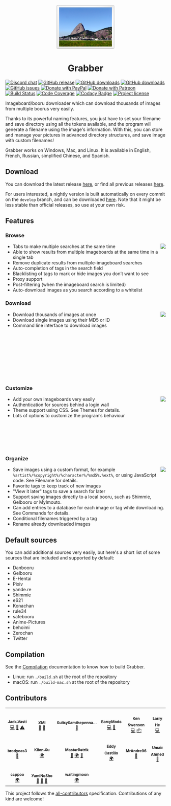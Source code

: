 <p align="center"><img src="src/gui/resources/images/readme-icon.png" alt="" /></p>

<h1 align="center">Grabber</h1>

[![Discord chat](https://img.shields.io/discord/780466420877361156?logo=discord&logoColor=white)](https://discord.gg/pWnY5eW3rz)
[![GitHub release](https://img.shields.io/github/release/Bionus/imgbrd-grabber.svg)](https://github.com/Bionus/imgbrd-grabber/releases/latest)
[![GitHub downloads](https://img.shields.io/github/downloads/Bionus/imgbrd-grabber/latest/total.svg)](https://github.com/Bionus/imgbrd-grabber/releases/latest)
[![GitHub downloads](https://img.shields.io/github/downloads/Bionus/imgbrd-grabber/total.svg)](https://github.com/Bionus/imgbrd-grabber/releases)
[![GitHub issues](https://img.shields.io/github/issues/Bionus/imgbrd-grabber.svg)](https://github.com/Bionus/imgbrd-grabber/issues)
[![Donate with PayPal](https://img.shields.io/badge/paypal-donate-orange.svg)](https://www.paypal.me/jvasti)
[![Donate with Patreon](https://img.shields.io/badge/patreon-donate-orange.svg)](https://www.patreon.com/bionus)
[![Build Status](https://img.shields.io/github/workflow/status/Bionus/imgbrd-grabber/Build)](https://github.com/Bionus/imgbrd-grabber/actions)
[![Code Coverage](https://img.shields.io/codecov/c/github/Bionus/imgbrd-grabber.svg)](https://codecov.io/gh/Bionus/imgbrd-grabber)
[![Codacy Badge](https://api.codacy.com/project/badge/Grade/044edd1462094c6e8d35cb0bcdd86a2b)](https://www.codacy.com/app/bionus/imgbrd-grabber)
[![Project license](https://img.shields.io/github/license/bionus/imgbrd-grabber.svg)](https://raw.githubusercontent.com/Bionus/imgbrd-grabber/develop/LICENSE)

Imageboard/booru downloader which can download thousands of images from multiple boorus very easily.

Thanks to its powerful naming features, you just have to set your filename and save directory using all the tokens available, and the program will generate a filename using the image's information. With this, you can store and manage your pictures in advanced directory structures, and save image with custom filenames!

Grabber works on Windows, Mac, and Linux. It is available in English, French, Russian, simplified Chinese, and Spanish.

## Download
You can download the latest release [here](https://github.com/Bionus/imgbrd-grabber/releases/latest), or find all previous releases [here](https://github.com/Bionus/imgbrd-grabber/releases).

For users interested, a nightly version is built automatically on every commit on the `develop` branch, and can be downloaded [here](https://github.com/Bionus/imgbrd-grabber/releases/nightly). Note that it might be less stable than official releases, so use at your own risk.

## Features

### Browse

[<img src="https://bionus.github.io/imgbrd-grabber/assets/img/screenshots/search-basic-thumb.png" align="right" />](https://bionus.github.io/imgbrd-grabber/assets/img/screenshots/search-basic.png)

* Tabs to make multiple searches at the same time
* Able to show results from multiple imageboards at the same time in a single tab
* Remove duplicate results from multiple-imageboard searches
* Auto-completion of tags in the search field
* Blacklisting of tags to mark or hide images you don’t want to see
* Proxy support
* Post-filtering (when the imageboard search is limited)
* Auto-download images as you search according to a whitelist

### Download

[<img src="https://bionus.github.io/imgbrd-grabber/assets/img/screenshots/download-thumb.png" align="right" />](https://bionus.github.io/imgbrd-grabber/assets/img/screenshots/download.png)

* Download thousands of images at once
* Download single images using their MD5 or ID
* Command line interface to download images

<p>&nbsp;</p>
<p>&nbsp;</p>
<p>&nbsp;</p>
<p>&nbsp;</p>
<p>&nbsp;</p>

### Customize

[<img src="https://bionus.github.io/imgbrd-grabber/assets/img/screenshots/sources-thumb.png" align="right" />](https://bionus.github.io/imgbrd-grabber/assets/img/screenshots/sources.png)

* Add your own imageboards very easily
* Authentication for sources behind a login wall
* Theme support using CSS. See Themes for details.
* Lots of options to customize the program’s behaviour

<p>&nbsp;</p>
<p>&nbsp;</p>
<p>&nbsp;</p>

### Organize

[<img src="https://bionus.github.io/imgbrd-grabber/assets/img/screenshots/filename-thumb.png" align="right" />](https://bionus.github.io/imgbrd-grabber/assets/img/screenshots/filename.png)

* Save images using a custom format, for example `%artist%/%copyright%/%character%/%md5%.%ext%`, or using JavaScript code. See Filename for details.
* Favorite tags to keep track of new images
* "View it later" tags to save a search for later
* Support saving images directly to a local booru, such as Shimmie, Gelbooru or MyImouto.
* Can add entries to a database for each image or tag while downloading. See Commands for details.
* Conditional filenames triggered by a tag
* Rename already downloaded images

## Default sources
You can add additional sources very easily, but here's a short list of some sources that are included and supported by default:
* Danbooru
* Gelbooru
* E-Hentai
* Pixiv
* yande.re
* Shimmie
* e621
* Konachan
* rule34
* safebooru
* Anime-Pictures
* behoimi
* Zerochan
* Twitter

## Compilation
See the [Compilation](https://bionus.github.io/imgbrd-grabber/docs/compilation.html) documentation to know how to build Grabber.

* Linux: run `./build.sh` at the root of the repository
* macOS: run `./build-mac.sh` at the root of the repository

## Contributors
<!-- ALL-CONTRIBUTORS-LIST:START -->
<!-- prettier-ignore-start -->
<!-- markdownlint-disable -->
<table>
  <tr>
    <td align="center"><a href="https://github.com/Bionus"><img src="https://avatars2.githubusercontent.com/u/882719?s=122?s=122" width="122px;" alt=""/><br /><sub><b>Jack Vasti</b></sub></a><br /><a href="https://github.com/Bionus/imgbrd-grabber/commits?author=Bionus" title="Code">💻</a> <a href="https://github.com/Bionus/imgbrd-grabber/commits?author=Bionus" title="Documentation">📖</a> <a href="https://github.com/Bionus/imgbrd-grabber/commits?author=Bionus" title="Tests">⚠️</a></td>
    <td align="center"><a href="https://github.com/Zzzyyzzyxx"><img src="https://avatars0.githubusercontent.com/u/16903308?s=122?s=122" width="122px;" alt=""/><br /><sub><b>YMI</b></sub></a><br /><a href="https://github.com/Bionus/imgbrd-grabber/issues?q=author%3AYMI" title="Bug reports">🐛</a> <a href="#ideas-YMI" title="Ideas, Planning, & Feedback">🤔</a></td>
    <td align="center"><a href="https://github.com/SultrySamthepennanceman"><img src="https://avatars2.githubusercontent.com/u/12085184?s=122?s=122" width="122px;" alt=""/><br /><sub><b>SultrySamthepenna&hellip;</b></sub></a><br /><a href="https://github.com/Bionus/imgbrd-grabber/issues?q=author%3ASultrySamthepennanceman" title="Bug reports">🐛</a></td>
    <td align="center"><a href="https://github.com/BarryMode"><img src="https://avatars1.githubusercontent.com/u/5648875?s=122?s=122" width="122px;" alt=""/><br /><sub><b>BarryMode</b></sub></a><br /><a href="https://github.com/Bionus/imgbrd-grabber/commits?author=BarryMode" title="Code">💻</a> <a href="https://github.com/Bionus/imgbrd-grabber/issues?q=author%3ABarryMode" title="Bug reports">🐛</a></td>
    <td align="center"><a href="https://github.com/Flat"><img src="https://avatars3.githubusercontent.com/u/2048861?s=122?s=122" width="122px;" alt=""/><br /><sub><b>Ken Swenson</b></sub></a><br /><a href="https://github.com/Bionus/imgbrd-grabber/commits?author=Flat" title="Code">💻</a> <a href="#platform-Flat" title="Packaging/porting to new platform">📦</a></td>
    <td align="center"><a href="https://github.com/larry-he"><img src="https://avatars0.githubusercontent.com/u/18506295?s=122?s=122" width="122px;" alt=""/><br /><sub><b>Larry He</b></sub></a><br /><a href="https://github.com/Bionus/imgbrd-grabber/commits?author=larry-he" title="Code">💻</a></td>
  </tr>
  <tr>
    <td align="center"><a href="https://github.com/brodycas3"><img src="https://avatars3.githubusercontent.com/u/19770864?s=122?s=122" width="122px;" alt=""/><br /><sub><b>brodycas3</b></sub></a><br /><a href="https://github.com/Bionus/imgbrd-grabber/issues?q=author%3Abrodycas3" title="Bug reports">🐛</a></td>
    <td align="center"><a href="https://github.com/sanddudu"><img src="https://avatars1.githubusercontent.com/u/1650692?s=122?s=122" width="122px;" alt=""/><br /><sub><b>Klion Xu</b></sub></a><br /><a href="#translation-sanddudu" title="Translation">🌍</a></td>
    <td align="center"><a href="https://github.com/MasterPetrik"><img src="https://avatars2.githubusercontent.com/u/22294259?s=122?s=122" width="122px;" alt=""/><br /><sub><b>MasterPetrik</b></sub></a><br /><a href="https://github.com/Bionus/imgbrd-grabber/issues?q=author%3AMasterPetrik" title="Bug reports">🐛</a> <a href="#translation-MasterPetrik" title="Translation">🌍</a> <a href="#ideas-MasterPetrik" title="Ideas, Planning, & Feedback">🤔</a></td>
    <td align="center"><a href="https://github.com/dyskette"><img src="https://avatars3.githubusercontent.com/u/6687927?s=122?s=122" width="122px;" alt=""/><br /><sub><b>Eddy Castillo</b></sub></a><br /><a href="#translation-dyskette" title="Translation">🌍</a></td>
    <td align="center"><a href="https://github.com/MrAndre96"><img src="https://avatars0.githubusercontent.com/u/6564956?s=122?s=122" width="122px;" alt=""/><br /><sub><b>MrAndre96</b></sub></a><br /><a href="https://github.com/Bionus/imgbrd-grabber/issues?q=author%3AMrAndre96" title="Bug reports">🐛</a></td>
    <td align="center"><a href="https://github.com/brazenvoid"><img src="https://avatars1.githubusercontent.com/u/8722533?s=122?s=122" width="122px;" alt=""/><br /><sub><b>Umair Ahmed</b></sub></a><br /><a href="https://github.com/Bionus/imgbrd-grabber/issues?q=author%3Abrazenvoid" title="Bug reports">🐛</a></td>
  </tr>
  <tr>
    <td align="center"><a href="https://github.com/ccppoo"><img src="https://avatars0.githubusercontent.com/u/46418312?s=122?s=122" width="122px;" alt=""/><br /><sub><b>ccppoo</b></sub></a><br /><a href="#translation-ccppoo" title="Translation">🌍</a></td>
    <td align="center"><a href="https://github.com/yami-no-tusbas"><img src="https://avatars2.githubusercontent.com/u/3921598?v=4?s=122" width="122px;" alt=""/><br /><sub><b>YamiNoSho</b></sub></a><br /><a href="https://github.com/Bionus/imgbrd-grabber/issues?q=author%3Ayami-no-tusbas" title="Bug reports">🐛</a> <a href="#question-yami-no-tusbas" title="Answering Questions">💬</a> <a href="#ideas-yami-no-tusbas" title="Ideas, Planning, & Feedback">🤔</a></td>
    <td align="center"><a href="https://github.com/waitingmoon"><img src="https://avatars.githubusercontent.com/u/16256443?v=4?s=122" width="122px;" alt=""/><br /><sub><b>waitingmoon</b></sub></a><br /><a href="#translation-waitingmoon" title="Translation">🌍</a></td>
  </tr>
</table>

<!-- markdownlint-restore -->
<!-- prettier-ignore-end -->

<!-- ALL-CONTRIBUTORS-LIST:END -->

This project follows the [all-contributors](https://github.com/kentcdodds/all-contributors) specification.
Contributions of any kind are welcome!